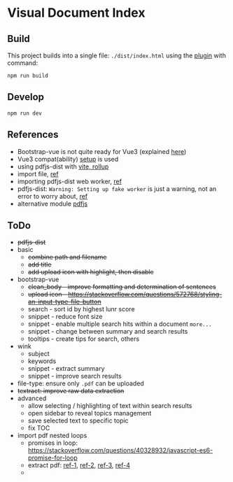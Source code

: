 # Visual Document Index

## Build

This project builds into a single file: `./dist/index.html` using the [plugin](https://github.com/richardtallent/vite-plugin-singlefile) with command:

```
npm run build
```

## Develop

```
npm run dev
```

## References

* Bootstrap-vue is not quite ready for Vue3 (explained [here](https://bootstrap-vue.org/vue3))
* Vue3 compat(ability) [setup](https://stackblitz.com/edit/bootstrap-vue-with-compat?file=main.js) is used
* using pdfjs-dist with [vite, rollup](https://erindoyle.dev/using-pdfjs-with-vite/)
* import file, [ref](https://laracasts.com/discuss/channels/vue/how-to-import-a-js-file-in-vue)
* importing pdfjs-dist web worker, [ref](https://stackoverflow.com/questions/71551448/how-do-you-import-javascript-file-from-node-modules-into-react-using-vite)
* pdfjs-dist: `Warning: Setting up fake worker` is just a warning, not an error to worry about, [ref](https://stackoverflow.com/questions/74452371/pdfjs-what-is-a-fake-worker-how-to-solve-it)
* alternative module [pdfjs](https://github.com/rkusa/pdfjs)

## ToDo

* ~~pdfjs-dist~~
* basic
  - ~~combine path and filename~~
  - ~~add title~~
  - ~~add upload icon with highlight, then disable~~
* bootstrap-vue
  - ~~clean_body - improve formatting and determination of sentences~~
  - ~~upload icon - https://stackoverflow.com/questions/572768/styling-an-input-type-file-button~~
  - search - sort id by highest lunr score
  - snippet - reduce font size
  - snippet - enable multiple search hits within a document `more...`
  - snippet - change between summary and search results
  - tooltips - create tips for search, others
* wink
  - subject
  - keywords
  - snippet - extract summary
  - snippet - improve search results
* file-type: ensure only `.pdf` can be uploaded
* ~~textract: improve raw data extraction~~
* advanced
  - allow selecting / highlighting of text within search results
  - open sidebar to reveal topics management
  - save selected text to specific topic
  - fix TOC
* import pdf nested loops
  - promises in loop: https://stackoverflow.com/questions/40328932/javascript-es6-promise-for-loop
  - extract pdf: [ref-1](https://stackoverflow.com/questions/1554280/how-to-extract-text-from-a-pdf-in-javascript?rq=3), [ref-2](https://stackoverflow.com/questions/40635979/how-to-correctly-extract-text-from-a-pdf-using-pdf-js), [ref-3](https://stackoverflow.com/questions/40482569/troubles-with-pdf-js-promises/40494019#40494019), [ref-4](https://stackoverflow.com/questions/61669405/forcing-a-function-to-wait-until-another-function-is-complete)
  - 